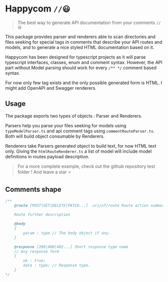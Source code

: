 # Happycom `//😃`

> The best way to generate API documentation from your comments `//😃`

This package provides parser and renderers able to scan directories and files seeking for special tags in comments that describe your API routes and models, and to generate a nice styled HTML documentation based on it.

Happycom has been designed for typescript projects as it will parse typescript interfaces, classes, enum and comment syntax. However, the API part without Model parsing should work for every `/** */` comment based syntax.

For now only few tag exists and the only possible generated form is HTML. I might add OpenAPI and Swagger renderers.

## Usage

The package exports two types of objects : Parser and Renderers.

Parsers help you parse your files seeking for models using `typeModelParser.ts` and api comment tags using `commentRouteParser.ts`. Both will build object consumable by Renderers.

Renderers take Parsers generated object to build text, for now HTML text only. Giving the `htmlRouteRenderer.ts` a list of model will include model definitions in routes payload description.

> For a more complete example, check out the github repository test folder ! And leave a star ⭐

## Comments shape

```ts
/**
	@route [POST|GET|DELETE|PATCH...]  uri/of/route Route action summary

	Route further description

	@body
	{
		param : type // The body object if any.
	}

	@response [200|400|402...] Short response type name
	// Any response form
	{
		ok : true;
		data : type; // Response type.
	}
*/
```